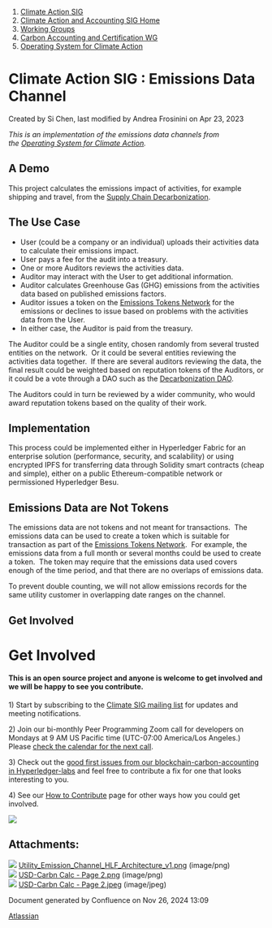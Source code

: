 1. [Climate Action SIG](index.html)
2. [Climate Action and Accounting SIG Home](Climate-Action-and-Accounting-SIG-Home_19005445.html)
3. [Working Groups](Working-Groups_19005701.html)
4. [Carbon Accounting and Certification WG](Carbon-Accounting-and-Certification-WG_19005779.html)
5. [Operating System for Climate Action](Operating-System-for-Climate-Action_19005889.html)

# Climate Action SIG : Emissions Data Channel

Created by Si Chen, last modified by Andrea Frosinini on Apr 23, 2023

*This is an implementation of the emissions data channels from the [Operating System for Climate Action](Operating-System-for-Climate-Action_19005889.html).*

## A Demo

This project calculates the emissions impact of activities, for example shipping and travel, from the [Supply Chain Decarbonization](Supply-Chain-Decarbonization_19006065.html).

## The Use Case

- User (could be a company or an individual) uploads their activities data to calculate their emissions impact.
- User pays a fee for the audit into a treasury.
- One or more Auditors reviews the activities data.
- Auditor may interact with the User to get additional information.
- Auditor calculates Greenhouse Gas (GHG) emissions from the activities data based on published emissions factors.
- Auditor issues a token on the [Emissions Tokens Network](Emissions-Tokens-Network_19006546.html) for the emissions or declines to issue based on problems with the activities data from the User.
- In either case, the Auditor is paid from the treasury.

The Auditor could be a single entity, chosen randomly from several trusted entities on the network.  Or it could be several entities reviewing the activities data together.  If there are several auditors reviewing the data, the final result could be weighted based on reputation tokens of the Auditors, or it could be a vote through a DAO such as the [Decarbonization DAO](Decarbonization-DAO_19008927.html).

The Auditors could in turn be reviewed by a wider community, who would award reputation tokens based on the quality of their work.

## Implementation

This process could be implemented either in Hyperledger Fabric for an enterprise solution (performance, security, and scalability) or using encrypted IPFS for transferring data through Solidity smart contracts (cheap and simple), either on a public Ethereum-compatible network or permissioned Hyperledger Besu. 

## Emissions Data are Not Tokens

The emissions data are not tokens and not meant for transactions.  The emissions data can be used to create a token which is suitable for transaction as part of the [Emissions Tokens Network](Emissions-Tokens-Network_19006546.html).  For example, the emissions data from a full month or several months could be used to create a token.  The token may require that the emissions data used covers enough of the time period, and that there are no overlaps of emissions data.

To prevent double counting, we will not allow emissions records for the same utility customer in overlapping date ranges on the channel.

## Get Involved

# Get Involved

#### This is an open source project and anyone is welcome to get involved and we will be happy to see you contribute.

1\) Start by subscribing to the [Climate SIG mailing list](https://lists.hyperledger.org/g/climate-sig) for updates and meeting notifications.

2\) Join our bi-monthly Peer Programming Zoom call for developers on Mondays at 9 AM US Pacific time (UTC-07:00 America/Los Angeles.) Please [check the calendar for the next call](https://lists.hyperledger.org/g/climate-sig/calendar). 

3\) Check out the [good first issues from our blockchain-carbon-accounting in Hyperledger-labs](https://github.com/hyperledger-labs/blockchain-carbon-accounting/issues) and feel free to contribute a fix for one that looks interesting to you.

4\) See our [How to Contribute](How-to-Contribute_19006806.html) page for other ways how you could get involved. 

![](plugins/servlet/confluence/placeholder/unknown-macro)

## Attachments:

![](images/icons/bullet_blue.gif) [Utility\_Emission\_Channel\_HLF\_Architecture\_v1.png](attachments/19006106/19006130.png) (image/png)  
![](images/icons/bullet_blue.gif) [USD-Carbn Calc - Page 2.png](attachments/19006106/19006190.png) (image/png)  
![](images/icons/bullet_blue.gif) [USD-Carbn Calc - Page 2.jpeg](attachments/19006106/19006231.jpeg) (image/jpeg)

Document generated by Confluence on Nov 26, 2024 13:09

[Atlassian](http://www.atlassian.com/)
